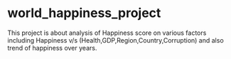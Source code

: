 # world_happiness_project
This project is about  analysis of Happiness score on various factors including Happiness v/s (Health,GDP,Region,Country,Corruption) and also trend of happiness over years.
